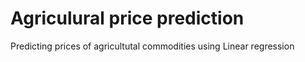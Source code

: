 # Agriculural price prediction
 Predicting prices of agricultutal commodities using Linear regression

